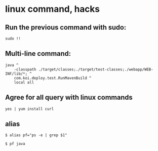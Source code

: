 # linux command, hacks

## Run the previous command with sudo:

```
sudo !!
```

## Multi-line command:

```
java ^
	-classpath ./target/classes;./target/test-classes;./webapp/WEB-INF/lib/*; ^
	com.koi.deploy.test.RunMavenBuild ^
	local all
```

## Agree for all query with linux commands

```
yes | yum install curl
```

## alias

```
$ alias pf="ps -e | grep $1"
```

```
$ pf java
```
